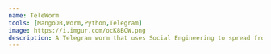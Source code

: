 ```yaml
---
name: TeleWorm
tools: [MangoDB,Worm,Python,Telegram]
image: https://i.imgur.com/ocK8BCW.png
description: A Telegram worm that uses Social Engineering to spread from Account to Account and Take Control over it while backing that account's data to Attacker's Possession.
---
```

